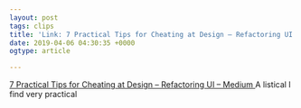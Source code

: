```yaml
---
layout: post
tags: clips
title: 'Link: 7 Practical Tips for Cheating at Design – Refactoring UI – Medium'
date: 2019-04-06 04:30:35 +0000
ogtype: article

---
```

[ 7 Practical Tips for Cheating at Design – Refactoring UI – Medium ](https://medium.com/refactoring-ui/7-practical-tips-for-cheating-at-design-40c736799886)
A listical I find very practical
